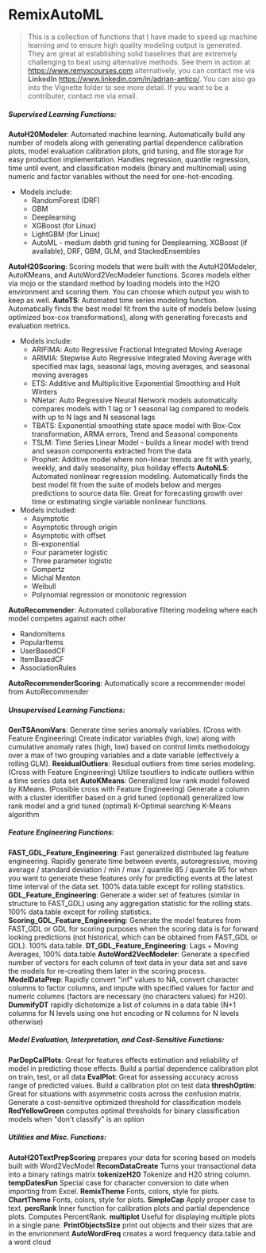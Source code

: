 # RemixAutoML
> This is a collection of functions that I have made to speed up machine learning and to ensure high quality modeling output is generated. They are great at establishing solid baselines that are extremely challenging to beat using alternative methods. See them in action at https://www.remyxcourses.com alternatively, you can contact me via **LinkedIn** https://www.linkedin.com/in/adrian-antico/. You can also go into the Vignette folder to see more detail. If you want to be a contributer, contact me via email.
##### Supervised Learning Functions: 
**AutoH20Modeler**: Automated machine learning. Automatically build any number of models along with generating partial dependence calibration plots, model evaluation calibration plots, grid tuning, and file storage for easy production implementation. Handles regression, quantile regression, time until event, and classification models (binary and multinomial) using numeric and factor variables without the need for one-hot-encoding.
* Models include:
  * RandomForest (DRF)
  * GBM
  * Deeplearning
  * XGBoost (for Linux)
  * LightGBM (for Linux)
  * AutoML - medium debth grid tuning for Deeplearning, XGBoost (if available), DRF, GBM, GLM, and StackedEnsembles
  
**AutoH20Scoring**: Scoring models that were built with the AutoH20Modeler, AutoKMeans, and AutoWord2VecModeler functions. Scores models either via mojo or the standard method by loading models into the H2O environment and scoring them. You can choose which output you wish to keep as well. 
**AutoTS**: Automated time series modeling function. Automatically finds the best model fit from the suite of models below (using optimized box-cox transformations), along with generating forecasts and evaluation metrics.
* Models include:
  * ARIFIMA: Auto Regressive Fractional Integrated Moving Average
  * ARIMIA: Stepwise Auto Regressive Integrated Moving Average with specified max lags, seasonal lags, moving averages, and seasonal moving averages
  * ETS: Additive and Multiplicitive Exponential Smoothing and Holt Winters
  * NNetar: Auto Regressive Neural Network models automatically compares models with 1 lag or 1 seasonal lag compared to models with up to N lags and N seasonal lags
  * TBATS: Exponential smoothing state space model with Box-Cox transformation, ARMA errors, Trend and Seasonal components
  * TSLM: Time Series Linear Model - builds a linear model with trend and season components extracted from the data
  * Prophet: Additive model where non-linear trends are fit with yearly, weekly, and daily seasonality, plus holiday effects
**AutoNLS**: Automated nonlinear regression modeling. Automatically finds the best model fit from the suite of models below and merges predictions to source data file. Great for forecasting growth over time or estimating single variable nonlinear functions.
* Models included:
  * Asymptotic
  * Asymptotic through origin
  * Asymptotic with offset
  * Bi-exponential
  * Four parameter logistic
  * Three parameter logistic
  * Gompertz
  * Michal Menton
  * Weibull
  * Polynomial regression or monotonic regression

**AutoRecommender**: Automated collaborative filtering modeling where each model competes against each other
  * RandomItems
  * PopularItems
  * UserBasedCF  
  * ItemBasedCF
  * AssociationRules
  
**AutoRecommenderScoring**: Automatically score a recommender model from AutoRecommender

##### Unsupervised Learning Functions: 
**GenTSAnomVars**: Generate time series anomaly variables. (Cross with Feature Engineering) Create indicator variables (high, low) along with cumulative anomaly rates (high, low) based on control limits methodology over a max of two grouping variables and a date variable (effectively a rolling GLM).
**ResidualOutliers**: Residual outliers from time series modeling. (Cross with Feature Engineering) Utilize tsoutliers to indicate outliers within a time series data set
**AutoKMeans**: Generalized low rank model followed by KMeans. (Possible cross with Feature Engineering) Generate a column with a cluster identifier based on a grid tuned (optional) generalized low rank model and a grid tuned (optimal) K-Optimal searching K-Means algorithm

##### Feature Engineering Functions: 
**FAST_GDL_Feature_Engineering**: Fast generalized distributed lag feature engineering. Rapidly generate time between events, autoregressive, moving average / standard deviation / min / max / quantile 85 / quantile 95 for when you want to generate these features only for predicting events at the latest time interval of the data set. 100% data.table except for rolling statistics.
**GDL_Feature_Engineering**: Generate a wider set of features (similar in structure to FAST_GDL) using any aggregation statistic for the rolling stats. 100% data.table except for rolling statistics.
**Scoring_GDL_Feature_Engineering**: Generate the model features from FAST_GDL or GDL for scoring purposes when the scoring data is for forward looking predictions (not historical, which can be obtained from FAST_GDL or GDL). 100% data.table.
**DT_GDL_Feature_Engineering**: Lags + Moving Averages, 100% data.table
**AutoWord2VecModeler**: Generate a specified number of vectors for each column of text data in your data set and save the models for re-creating them later in the scoring process.
**ModelDataPrep**: Rapidly convert "inf" values to NA, convert character columns to factor columns, and impute with specified values for factor and numeric columns (factors are necessary (no characters values) for H20).
**DummifyDT** rapidly dichotomize a list of columns in a data table (N+1 columns for N levels using one hot encoding or N columns for N levels otherwise)

##### Model Evaluation, Interpretation, and Cost-Sensitive Functions: 
**ParDepCalPlots**: Great for features effects estimation and reliability of model in predicting those effects. Build a partial dependence calibration plot on train, test, or all data
**EvalPlot**: Great for assessing accuracy across range of predicted values. Build a calibration plot on test data
**threshOptim**: Great for situations with asymmetric costs across the confusion matrix. Generate a cost-sensitive optimized threshold for classification models
**RedYellowGreen** computes optimal thresholds for binary classification models when "don't classify" is an option

##### Utilities and Misc. Functions:
**AutoH20TextPrepScoring** prepares your data for scoring based on models built with Word2VecModel
**RecomDataCreate** Turns your transactional data into a binary ratings matrix
**tokenizeH20** Tokenize and H20 string column.
**tempDatesFun** Special case for character conversion to date when importing from Excel.
**RemixTheme** Fonts, colors, style for plots.
**ChartTheme** Fonts, colors, style for plots.
**SimpleCap** Apply proper case to text.
**percRank** Inner function for calibration plots and partial dependence plots. Computes PercentRank.
**multiplot** Useful for displaying multiple plots in a single pane.
**PrintObjectsSize** print out objects and their sizes that are in the envrionment
**AutoWordFreq** creates a word frequency data.table and a word cloud

